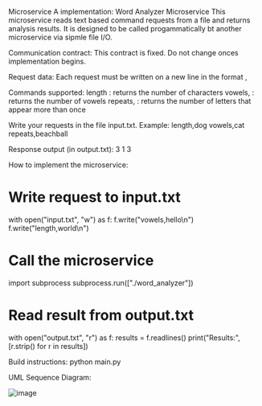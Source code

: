 Microservice A implementation: Word Analyzer Microservice
This microservice reads text based command requests from a file and returns analysis results. It is designed to be called progammatically bt another microservice via sipmle file I/O.

Communication contract: This contract is fixed. Do not change onces implementation begins.

Request data: Each request must be written on a new line in the format 
<command>,<word>

Commands supported:
length<word> : returns the number of characters
vowels,<word> : returns the number of vowels
repeats,<word> : returns the number of letters that appear more than once

Write your requests in the file input.txt. Example:
length,dog
vowels,cat
repeats,beachball

Response output (in output.txt):
3
1
3

How to implement the microservice:
# Write request to input.txt
with open("input.txt", "w") as f:
    f.write("vowels,hello\n")
    f.write("length,world\n")

# Call the microservice 
import subprocess
subprocess.run(["./word_analyzer"])

# Read result from output.txt
with open("output.txt", "r") as f:
    results = f.readlines()
    print("Results:", [r.strip() for r in results])

Build instructions:
python main.py

UML Sequence Diagram:

![image](https://github.com/user-attachments/assets/1b9423ab-ce16-49ff-a939-a1e5d110681a)
